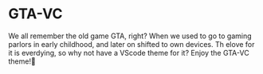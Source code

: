 # GTA-VC

We all remember the old game GTA, right? When we used to go to gaming parlors in early childhood, and later on shifted to own devices. Th elove for it is everdying, so why not have a VScode theme for it?
Enjoy the GTA-VC theme!🎉
